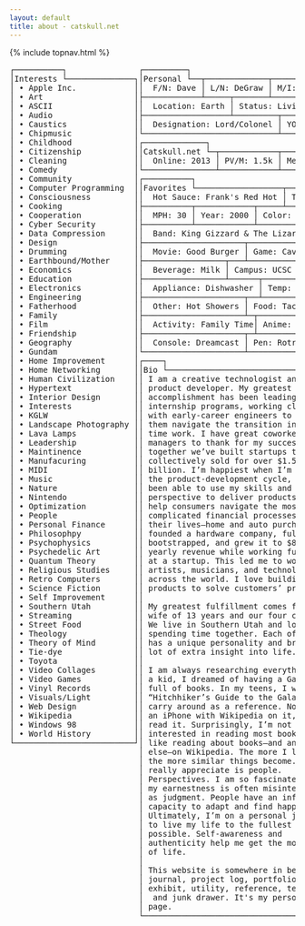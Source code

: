 ```yaml
---
layout: default
title: about - catskull.net
---
```

{% include topnav.html %}
<pre style="line-height: initial;">
┌──────────┐               ┌─────────┐                                
│Interests └──────────────┐│Personal └──┬─────────────┬──────────────┐
│ • Apple Inc.            ││  F/N: Dave │ L/N: DeGraw │ M/I: W       │
│ • Art                   │├────────────┴─────┬───────┴──────────────┤
│ • ASCII                 ││  Location: Earth │ Status: Living       │
│ • Audio                 │├──────────────────┴─────────┬────────────┤
│ • Caustics              ││  Designation: Lord/Colonel │ YOB: 1991  │
│ • Chipmusic             │└────────────────────────────┴────────────┘
│ • Childhood             │┌─────────────┐                            
│ • Citizenship           ││Catskull.net └─┬────────────┬────────────┐
│ • Cleaning              ││  Online: 2013 │ PV/M: 1.5k │ Meaning: ? │
│ • Comedy                │└───────────────┴────────────┴────────────┘
│ • Community             │┌──────────┐                               
│ • Computer Programming  ││Favorites └──────────────────┬───────────┐
│ • Consciousness         ││  Hot Sauce: Frank's Red Hot │ TOD: 4:44 │
│ • Cooking               │├──────────┬────────────┬─────┴───────────┤
│ • Cooperation           ││  MPH: 30 │ Year: 2000 │ Color: Blue     │
│ • Cyber Security        │├──────────┴────────────┴─────────────────┤
│ • Data Compression      ││  Band: King Gizzard & The Lizard Wizard │
│ • Design                │├─────────────────────┬───────────────────┤
│ • Drumming              ││  Movie: Good Burger │ Game: Cave Story  │
│ • Earthbound/Mother     │├─────────────────┬───┴──────────┬────────┤
│ • Economics             ││  Beverage: Milk │ Campus: UCSC │ UVI: 2 │
│ • Education             │├─────────────────┴──────┬───────┴────────┤
│ • Electronics           ││  Appliance: Dishwasher │ Temp: 68°F     │
│ • Engineering           │├─────────────────────┬──┴────────────────┤
│ • Fatherhood            ││  Other: Hot Showers │ Food: Tacos       │
│ • Family                │├─────────────────────┴─┬─────────────────┤
│ • Film                  ││  Activity: Family Time│ Anime: Patlabor │
│ • Friendship            │├─────────────────────┬─┴─────────────────┤
│ • Geography             ││  Console: Dreamcast │ Pen: Rotring 600  │
│ • Gundam                │└─────────────────────┴───────────────────┘
│ • Home Improvement      │┌────┐                                     
│ • Home Networking       ││Bio └────────────────────────────────────┐
│ • Human Civilization    ││ I am a creative technologist and        │
│ • Hypertext             ││ product developer. My greatest career   │
│ • Interior Design       ││ accomplishment has been leading         │
│ • Interests             ││ internship programs, working closely    │
│ • KGLW                  ││ with early-career engineers to help     │
│ • Landscape Photography ││ them navigate the transition into full- │
│ • Lava Lamps            ││ time work. I have great coworkers and   │
│ • Leadership            ││ managers to thank for my success, and   │
│ • Maintinence           ││ together we’ve built startups that have │
│ • Manufacuring          ││ collectively sold for over $1.5         │
│ • MIDI                  ││ billion. I’m happiest when I’m deep in  │
│ • Music                 ││ the product-development cycle, and I’ve │
│ • Nature                ││ been able to use my skills and          │
│ • Nintendo              ││ perspective to deliver products that    │
│ • Optimization          ││ help consumers navigate the most        │
│ • People                ││ complicated financial processes of      │
│ • Personal Finance      ││ their lives—home and auto purchases. I  │
│ • Philosophpy           ││ founded a hardware company, fully       │
│ • Psychophysics         ││ bootstrapped, and grew it to $80k in    │
│ • Psychedelic Art       ││ yearly revenue while working full-time  │
│ • Quantum Theory        ││ at a startup. This led me to work with  │
│ • Religious Studies     ││ artists, musicians, and technologists   │
│ • Retro Computers       ││ across the world. I love building       │
│ • Science Fiction       ││ products to solve customers’ problems.  │
│ • Self Improvement      ││                                         │
│ • Southern Utah         ││ My greatest fulfillment comes from my   │
│ • Streaming             ││ wife of 13 years and our four children. │
│ • Street Food           ││ We live in Southern Utah and love       │
│ • Theology              ││ spending time together. Each of my kids │
│ • Theory of Mind        ││ has a unique personality and brings a   │
│ • Tie-dye               ││ lot of extra insight into life.         │
│ • Toyota                ││                                         │
│ • Video Collages        ││ I am always researching everything. As  │
│ • Video Games           ││ a kid, I dreamed of having a Game Boy   │
│ • Vinyl Records         ││ full of books. In my teens, I wanted a  │
│ • Visuals/Light         ││ “Hitchhiker’s Guide to the Galaxy” to   │
│ • Web Design            ││ carry around as a reference. Now I have │
│ • Wikipedia             ││ an iPhone with Wikipedia on it, and I   │
│ • Windows 98            ││ read it. Surprisingly, I’m not very     │
│ • World History         ││ interested in reading most books, but I │
└─────────────────────────┘│ like reading about books—and anything   │
                           │ else—on Wikipedia. The more I learn,    │
                           │ the more similar things become. What I  │
                           │ really appreciate is people.            │
                           │ Perspectives. I am so fascinated that   │
                           │ my earnestness is often misinterpreted  │
                           │ as judgment. People have an infinite    │
                           │ capacity to adapt and find happiness.   │
                           │ Ultimately, I’m on a personal journey   │
                           │ to live my life to the fullest extent   │
                           │ possible. Self-awareness and            │
                           │ authenticity help me get the most out   │
                           │ of life.                                │
                           │                                         │
                           │ This website is somewhere in between a  │
                           │ journal, project log, portfolio,        │
                           │ exhibit, utility, reference, tech demo, │
                           │  and junk drawer. It's my personal home │
                           │ page.                                   │
                           └─────────────────────────────────────────┘
</pre>
